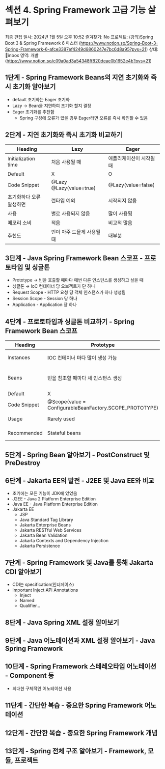 # 섹션 4. Spring Framework 고급 기능 살펴보기

최종 편집 일시: 2024년 1월 5일 오후 10:52
즐겨찾기: No
프로젝트: (강의)Spring Boot 3 & Spring Framework 6 마스터 (https://www.notion.so/Spring-Boot-3-Spring-Framework-6-afce3387ef4249d6860247e7bc6d8a95?pvs=21)
상태: inbox
영역: 개발 (https://www.notion.so/c09a0ad3a54348ff820deae0b1652e4b?pvs=21)

## 1단계 - Spring Framework Beans의 지연 초기화와 즉시 초기화 알아보기

- default 초기화는 Eager 초기화
- Lazy → Bean을 지연하여 초기화 할지 결정
- Eager 초기화를 추천함
    - Spring 구성에 오류가 있을 경우 Eager라면 오류를 즉시 확인할 수 있음

## 2단계 - 지연 초기화와 즉시 초기화 비교하기

| Heading | Lazy  | Eager |
| --- | --- | --- |
| Initialization time | 처음 사용될 때 | 애플리케이션이 시작될 때 |
| Default | X | O |
| Code Snippet | @Lazy @Lazy(value=true) | @Lazy(value=false) |
| 초기화하다 오류 발생하면 | 런타임 예외 | 시작되지 않음 |
| 사용 | 별로 사용되지 않음 | 많이 사용됨 |
| 메모리 소비 | 적음 | 비교적 많음 |
| 추천도 | 빈이 아주 드믈게 사용될 때 | 대부분 |

## 3단계 - Java Spring Framework Bean 스코프 - 프로토타입 및 싱글톤

- Prototype → 빈을 호출할 때마다 매번 다른 인스턴스를 생성하고 싶을 때
- 싱글톤 → IoC 컨테이너 당 오브젝트가 단 하나
- Request Scope - HTTP 요청 당 객체 인스턴스가 하나 생성됨
- Session Scope - Session 당 하나
- Application - Application 당 하나

## 4단계 - 프로토타입과 싱글톤 비교하기 - Spring Framework Bean 스코프

| Heading | Prototype | Singleton |
| --- | --- | --- |
| Instances | IOC 컨테이너 마다 많이 생성 가능 | IOC 컨테이너 당 하나  |
| Beans | 빈을 참조할 때마다 새 인스턴스 생성 | 기존의 인스턴스가 사용됨 |
| Default | X | O |
| Code Snippet | @Scope(value = ConfigurableBeanFactory.SCOPE_PROTOTYPE) |  |
| Usage | Rarely used | Very frequently |
| Recommended | Stateful beans | Stateless beans |

## 5단계 - Spring Bean 알아보기 - PostConstruct 및 PreDestroy

## 6단계 - Jakarta EE의 발전 - J2EE 및 Java EE와 비교

- 초기에는 모든 기능이 JDK에 있었음
- J2EE - Java 2 Platform Enterprise Edition
- Java EE - Java Platform Enterprise Edition
- Jakarta EE
    - JSP
    - Java Standard Tag Library
    - Jakarta Enterprise Beans
    - Jakarta RESTful Web Services
    - Jakarta Bean Validation
    - Jakarta Contexts and Dependency Injection
    - Jakarta Persistence

## 7단계 - Spring Framework 및 Java를 통해 Jakarta CDI 알아보기

- CDI는 specification(인터페이스)
- Important Inject API Annotations
    - Inject
    - Named
    - Qualifier…

## 8단계 - Java Spring XML 설정 알아보기

## 9단계 - Java 어노테이션과 XML 설정 알아보기 - Java Spring Framework

## 10단계 - Spring Framework 스테레오타입 어노테이션 - Component 등

- 최대한 구체적인 어노테이션 사용

## 11단계 - 간단한 복습 - 중요한 Spring Framework 어노테이션

## 12단계 - 간단한 복습 - 중요한 Spring Framework 개념

## 13단계 - Spring 전체 구조 알아보기 - Framework, 모듈, 프로젝트